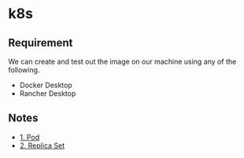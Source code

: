 # k8s

## Requirement

We can create and test out the image on our machine using any of the following.

* Docker Desktop
* Rancher Desktop

## Notes

* [1. Pod](notes/pod.md)
* [2. Replica Set](notes/replica-set.md)
